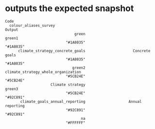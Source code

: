 # outputs the expected snapshot

    Code
      colour_aliases_survey
    Output
                                    green                              green1 
                                "#1A8035"                           "#1A8035" 
          climate_strategy_concrete_goals                      Concrete goals 
                                "#1A8035"                           "#1A8035" 
                                   green2 climate_strategy_whole_organization 
                                "#5CB24E"                           "#5CB24E" 
                         Climate strategy                              green3 
                                "#5CB24E"                           "#92C891" 
           climate_goals_annual_reporting                    Annual reporting 
                                "#92C891"                           "#92C891" 
                                       na 
                                "#FFFFFF" 

